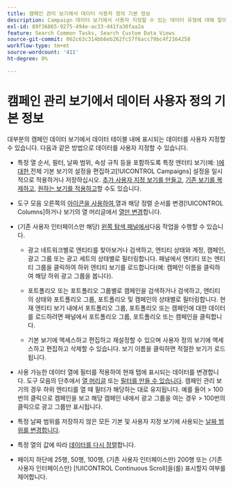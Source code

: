 ```yaml
---
title: 캠페인 관리 보기에서 데이터 사용자 정의 기본 정보
description: Campaign 데이터 보기에서 사용자 지정할 수 있는 데이터 유형에 대해 알아봅니다.
exl-id: 89f36865-9275-494e-ac33-d41fa30faa2a
feature: Search Common Tasks, Search Custom Data Views
source-git-commit: 062c63c314bb6eb262fc57f6acc79bc4f2164258
workflow-type: tm+mt
source-wordcount: '411'
ht-degree: 0%

---
```


# 캠페인 관리 보기에서 데이터 사용자 정의 기본 정보

<!-- Add info about new UI -->

대부분의 캠페인 데이터 보기에서 데이터 테이블 내에 표시되는 데이터를 사용자 지정할 수 있습니다. 다음과 같은 방법으로 데이터를 사용자 지정할 수 있습니다.

* 특정 열 순서, 필터, 날짜 범위, 속성 규칙 등을 포함하도록 특정 엔터티 보기(예: [)에 대한 ](/help/search-social-commerce/common-tasks/data-views/custom-default-views-manage.md##view-edit)전체 기본 보기의 설정을 편집하고[!UICONTROL Campaigns] 설정을 일시적으로 적용하거나 저장하십시오. [추가 사용자 지정 보기를 만들고](/help/search-social-commerce/common-tasks/data-views/custom-default-views-manage.md#create-custom-view), [기존 보기를 복제하고](/help/search-social-commerce/common-tasks/data-views/custom-default-views-manage.md#view-clone), [원하는 보기를 적용하고](/help/search-social-commerce/common-tasks/data-views/custom-default-views-manage.md#apply-a-default-or-custom-view)할 수도 있습니다.

* 도구 모음 오른쪽의 [ 아이콘을 사용하여 ](/help/search-social-commerce/common-tasks/data-views/ad-hoc-settings/column-set-edit-sort-icon.md)열과 해당 정렬 순서를 변경[!UICONTROL Columns]하거나 보기의 열 머리글에서 [열만 변경](/help/search-social-commerce/common-tasks/data-views/ad-hoc-settings/column-set-edit-column-heading.md)합니다.

* (기존 사용자 인터페이스만 해당) [왼쪽 탐색 패널에서](/help/search-social-commerce/common-tasks/data-views/ad-hoc-settings/filter-using-left-panel.md)다음 작업을 수행할 수 있습니다.

   * 광고 네트워크별로 엔티티를 찾아보거나 검색하고, 엔티티 상태와 계정, 캠페인, 광고 그룹 또는 광고 세트의 상태별로 필터링합니다. 패널에서 엔티티 또는 엔티티 그룹을 클릭하여 하위 엔티티 보기를 로드합니다(예: 캠페인 이름을 클릭하여 해당 하위 광고 그룹을 봅니다).

   * 포트폴리오 또는 포트폴리오 그룹별로 캠페인을 검색하거나 검색하고, 엔티티의 상태와 포트폴리오 그룹, 포트폴리오 및 캠페인의 상태별로 필터링합니다. 현재 엔티티 보기 내에서 포트폴리오 그룹, 포트폴리오 또는 캠페인에 대한 데이터를 로드하려면 패널에서 포트폴리오 그룹, 포트폴리오 또는 캠페인을 클릭합니다.

   * 기본 보기에 액세스하고 편집하고 재설정할 수 있으며 사용자 정의 보기에 액세스하고 편집하고 삭제할 수 있습니다. 보기 이름을 클릭하면 적절한 보기가 로드됩니다.

* 사용 가능한 데이터 열에 필터를 적용하여 현재 탭에 표시되는 데이터를 변경합니다. 도구 모음의 단추에서 [열 머리글](/help/search-social-commerce/common-tasks/data-views/ad-hoc-settings/column-filter-apply-from-column-heading.md) 또는 [필터를 만들 수 있습니다](/help/search-social-commerce/common-tasks/data-views/ad-hoc-settings/column-filter-apply-from-toolbar.md). 캠페인 관리 보기의 경우 하위 엔티티를 열 때 필터가 해당하는 대로 유지됩니다. 예를 들어 \> 100번의 클릭으로 캠페인을 보고 해당 캠페인 내에서 광고 그룹을 여는 경우 \> 100번의 클릭으로 광고 그룹만 표시됩니다.

* 특정 날짜 범위를 저장하지 않은 모든 기본 및 사용자 지정 보기에 사용되는 [날짜 범위를 변경합니다](/help/search-social-commerce/common-tasks/data-views/ad-hoc-settings/date-filter.md).

* 특정 열의 값에 따라 [데이터를 다시 정렬](/help/search-social-commerce/common-tasks/data-views/ad-hoc-settings/column-sort.md)합니다.

* 페이지 하단에 25행, 50행, 100행, (기존 사용자 인터페이스만) 200행 또는 (기존 사용자 인터페이스만) [!UICONTROL Continuous Scroll]을(를) 표시할지 여부를 제어합니다.

